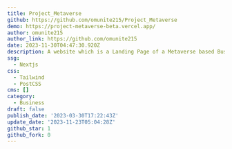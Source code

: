 ```yaml
---
title: Project_Metaverse
github: https://github.com/omunite215/Project_Metaverse
demo: https://project-metaverse-beta.vercel.app/
author: omunite215
author_link: https://github.com/omunite215
date: 2023-11-30T04:47:30.920Z
description: A website which is a Landing Page of a Metaverse based Business.
ssg:
  - Nextjs
css:
  - Tailwind
  - PostCSS
cms: []
category:
  - Business
draft: false
publish_date: '2023-03-30T17:22:43Z'
update_date: '2023-11-23T05:04:28Z'
github_star: 1
github_fork: 0
---
```

